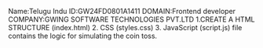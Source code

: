 Name:Telugu Indu
ID:GW24FD0801A1411
DOMAIN:Frontend developer
COMPANY:GWING SOFTWARE TECHNOLOGIES PVT.LTD
1.CREATE A  HTML STRUCTURE (index.html)
2.  CSS (styles.css)
3. JavaScript (script.js)
file contains the logic for simulating the coin toss.
